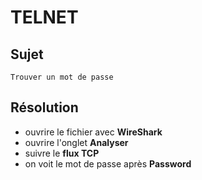 # TELNET

## Sujet
```
Trouver un mot de passe
```

## Résolution
- ouvrire le fichier avec **WireShark**
- ouvrire l'onglet **Analyser**
- suivre le **flux TCP**
- on voit le mot de passe après **Password**
